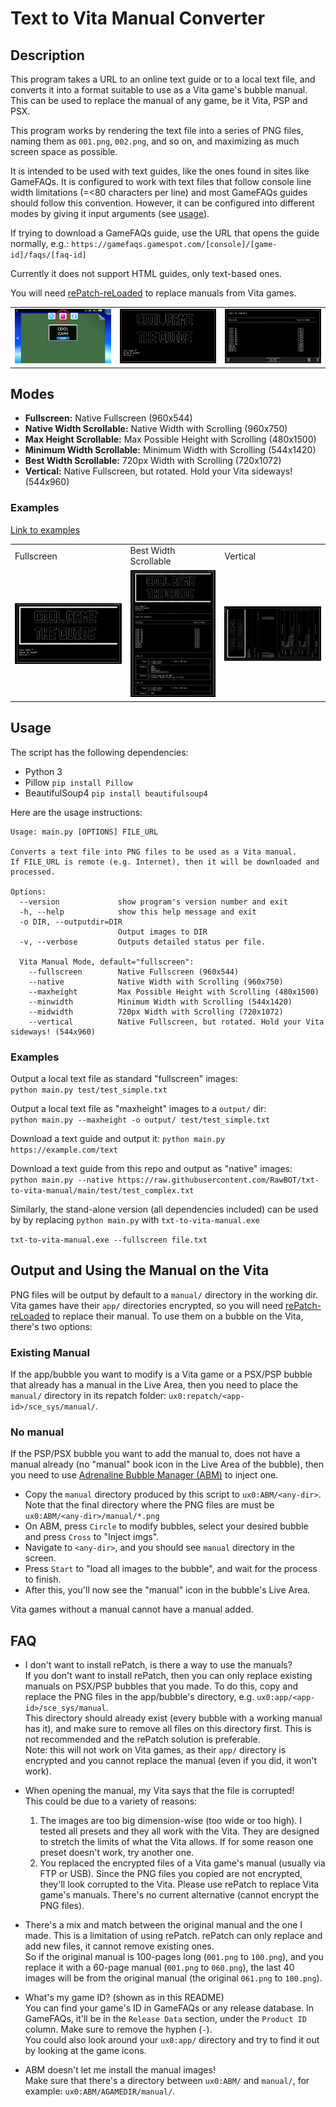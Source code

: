 # Text to Vita Manual Converter

## Description

This program takes a URL to an online text guide or to a local text file, and converts it into a format suitable to use as a Vita game's bubble manual. This can be used to replace the manual of any game, be it Vita, PSP and PSX.

This program works by rendering the text file into a series of PNG files, naming them as `001.png`, `002.png`, and so on, and maximizing as much screen space as possible.

It is intended to be used with text guides, like the ones found in sites like GameFAQs. It is configured to work with text files that follow console line width limitations (=<80 characters per line) and most GameFAQs guides should follow this convention. However, it can be configured into different modes by giving it input arguments (see [usage](#usage)).

If trying to download a GameFAQs guide, use the URL that opens the guide normally, e.g.:
`https://gamefaqs.gamespot.com/[console]/[game-id]/faqs/[faq-id]`

Currently it does not support HTML guides, only text-based ones.

You will need [rePatch-reLoaded](https://github.com/SonicMastr/rePatch-reLoaded) to replace manuals from Vita games.

<!-- 
![manual-1](img/manual-1.jpg)
![manual-2](img/manual-2.jpg)
![manual-3](img/manual-3.jpg)
-->

<table>
<tr>
<td><img src="img/manual-1.jpg"/></td>
<td><img src="img/manual-2.jpg"/></td>
<td><img src="img/manual-3.jpg"/></td>
</tr>
</table> 

## Modes

* **Fullscreen:** Native Fullscreen (960x544)
* **Native Width Scrollable:** Native Width with Scrolling (960x750)
* **Max Height Scrollable:** Max Possible Height with Scrolling (480x1500)
* **Minimum Width Scrollable:** Minimum Width with Scrolling (544x1420)
* **Best Width Scrollable:** 720px Width with Scrolling (720x1072)
* **Vertical:** Native Fullscreen, but rotated. Hold your Vita sideways! (544x960)

### Examples

[Link to examples](https://github.com/RawBOT/txt-to-vita-manual/tree/main/img)

<table>
<tr>
<td>Fullscreen</td>
<td>Best Width Scrollable</td>
<td>Vertical</td>
</tr>
<tr>
<td><img src="img/example_fullscreen/001.png"/></td>
<td><img src="img/example_best_width_scrollable/001.png" /></td>
<td><img src="img/example_vertical/001.png"/></td>
</tr>
</table>

## Usage

The script has the following dependencies:
* Python 3
* Pillow `pip install Pillow`
* BeautifulSoup4 `pip install beautifulsoup4`

Here are the usage instructions:

```
Usage: main.py [OPTIONS] FILE_URL

Converts a text file into PNG files to be used as a Vita manual.
If FILE_URL is remote (e.g. Internet), then it will be downloaded and processed.

Options:
  --version             show program's version number and exit
  -h, --help            show this help message and exit
  -o DIR, --outputdir=DIR
                        Output images to DIR
  -v, --verbose         Outputs detailed status per file.

  Vita Manual Mode, default="fullscreen":
    --fullscreen        Native Fullscreen (960x544)
    --native            Native Width with Scrolling (960x750)
    --maxheight         Max Possible Height with Scrolling (480x1500)
    --minwidth          Minimum Width with Scrolling (544x1420)
    --midwidth          720px Width with Scrolling (720x1072)
    --vertical          Native Fullscreen, but rotated. Hold your Vita sideways! (544x960)
```

### Examples

Output a local text file as standard "fullscreen" images:  
`python main.py test/test_simple.txt`

Output a local text file as "maxheight" images to a `output/` dir:  
`python main.py --maxheight -o output/ test/test_simple.txt`

Download a text guide and output it:
`python main.py https://example.com/text`

Download a text guide from this repo and output as "native" images:  
`python main.py --native https://raw.githubusercontent.com/RawBOT/txt-to-vita-manual/main/test/test_complex.txt`

Similarly, the stand-alone version (all dependencies included) can be used by by replacing `python main.py` with `txt-to-vita-manual.exe`

`txt-to-vita-manual.exe --fullscreen file.txt`

## Output and Using the Manual on the Vita

PNG files will be output by default to a `manual/` directory in the working dir. Vita games have their `app/` directories encrypted, so you will need [rePatch-reLoaded](https://github.com/SonicMastr/rePatch-reLoaded) to replace their manual. To use them on a bubble on the Vita, there's two options:

### Existing Manual
If the app/bubble you want to modify is a Vita game or a PSX/PSP bubble that already has a manual in the Live Area, then you need to place the `manual/` directory in its repatch folder: `ux0:repatch/<app-id>/sce_sys/manual/`. 

### No manual
If the PSP/PSX bubble you want to add the manual to, does not have a manual already (no "manual" book icon in the Live Area of the bubble), then you need to use [Adrenaline Bubble Manager (ABM)](https://github.com/ONElua/AdrenalineBubbleManager) to inject one.

- Copy the `manual` directory produced by this script to `ux0:ABM/<any-dir>`. Note that the final directory where the PNG files are must be `ux0:ABM/<any-dir>/manual/*.png` 
- On ABM, press `Circle` to modify bubbles, select your desired bubble and press `Cross` to "Inject imgs". 
- Navigate to `<any-dir>`, and you should see `manual` directory in the screen. 
- Press `Start` to "load all images to the bubble", and wait for the process to finish. 
- After this, you'll now see the "manual" icon in the bubble's Live Area.

Vita games without a manual cannot have a manual added.

## FAQ

* I don't want to install rePatch, is there a way to use the manuals?  
  If you don't want to install rePatch, then you can only replace existing manuals on PSX/PSP bubbles that you made. To do this, copy and replace the PNG files in the app/bubble's directory, e.g. `ux0:app/<app-id>/sce_sys/manual`.  
  This directory should already exist (every bubble with a working manual has it), and make sure to remove all files on this directory first. This is not recommended and the rePatch solution is preferable.  
  Note: this will not work on Vita games, as their `app/` directory is encrypted and you cannot replace the manual (even if you did, it won't work).

* When opening the manual, my Vita says that the file is corrupted!  
  This could be due to a variety of reasons:
  1. The images are too big dimension-wise (too wide or too high). I tested all presets and they all work with the Vita. They are designed to stretch the limits of what the Vita allows. If for some reason one preset doesn't work, try another one.
  2. You replaced the encrypted files of a Vita game's manual (usually via FTP or USB). Since the PNG files you copied are not encrypted, they'll look corrupted to the Vita. Please use rePatch to replace Vita game's manuals. There's no current alternative (cannot encrypt the PNG files).

* There's a mix and match between the original manual and the one I made.
  This is a limitation of using rePatch. rePatch can only replace and add new files, it cannot remove existing ones.  
  So if the original manual is 100-pages long (`001.png` to `100.png`), and you replace it with a 60-page manual (`001.png` to `060.png`), the last 40 images will be from the original manual (the original `061.png` to `100.png`).

* What's my game ID? (shown as <app-id> in this README)  
  You can find your game's ID in GameFAQs or any release database. In GameFAQs, it'll be in the `Release Data` section, under the `Product ID` column. Make sure to remove the hyphen (`-`).  
  You could also look around your `ux0:app/` directory and try to find it out by looking at the game icons.

* ABM doesn't let me install the manual images!  
  Make sure that there's a directory between `ux0:ABM/` and `manual/`, for example: `ux0:ABM/AGAMEDIR/manual/`.
